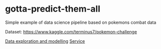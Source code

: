 # gotta-predict-them-all

Simple example of data science pipeline based on pokemons combat data

Dataset: https://www.kaggle.com/terminus7/pokemon-challenge

[Data exploration and modelling](./winners_predictions.ipynb)
[Service](./service/main.py)